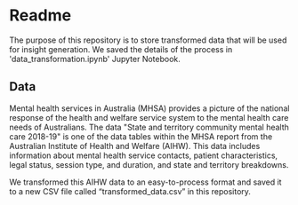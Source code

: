 # Readme

The purpose of this repository is to store transformed data that will be used for insight generation. We saved the details of the process in 'data_transformation.ipynb' Jupyter Notebook.

## Data 
Mental health services in Australia (MHSA) provides a picture of the national response of the health and welfare service system to the mental health care needs of Australians. The data "State and territory community mental health care 2018-19" is one of the data tables within the MHSA report from the Australian Institute of Health and Welfare (AIHW). This data includes information about mental health service contacts, patient characteristics, legal status, session type, and duration, and state and territory breakdowns. 

We transformed this AIHW data to an easy-to-process format and saved it to a new CSV file called “transformed_data.csv” in this repository.
